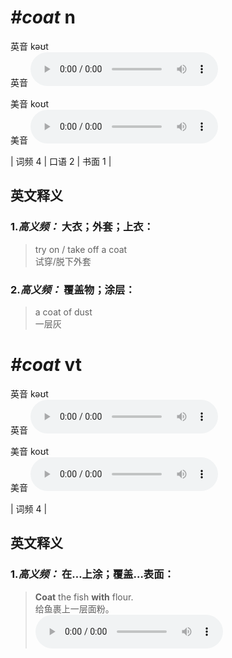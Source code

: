 # ***\#coat*** n
英音 kəʊt  
英音
<audio src="./media/coat-B.aac" controls="controls"></audio>

美音 koʊt  
美音
<audio src="./media/coat.aac" controls="controls"></audio>



| 词频 4 | 口语 2 | 书面 1 |  

英文释义
---
### 1.*高义频：* **大衣；外套；上衣：**  

 > try on / take off a coat   
 > 试穿/脱下外套    

### 2.*高义频：* **覆盖物；涂层：**  

 > a coat of dust  
 > 一层灰    


# ***\#coat*** vt
英音 kəʊt  
英音
<audio src="./media/coat-B.aac" controls="controls"></audio>

美音 koʊt  
美音
<audio src="./media/coat.aac" controls="controls"></audio>



| 词频 4 |  

英文释义
---
### 1.*高义频：* **在…上涂；覆盖…表面：**  

 > **Coat** the fish **with** flour.  
 > 给鱼裹上一层面粉。    
<audio src="./media/1-coat.aac" controls="controls"></audio>


